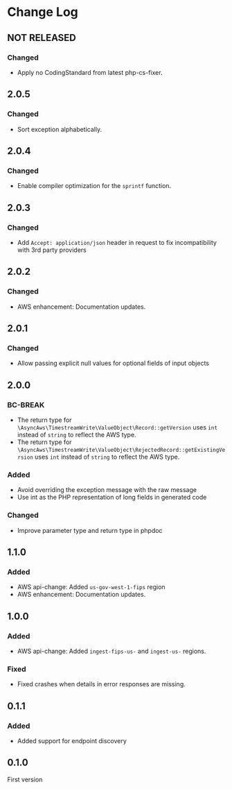 # Change Log

## NOT RELEASED

### Changed

- Apply no CodingStandard from latest php-cs-fixer.

## 2.0.5

### Changed

- Sort exception alphabetically.

## 2.0.4

### Changed

- Enable compiler optimization for the `sprintf` function.

## 2.0.3

### Changed

- Add `Accept: application/json` header in request to fix incompatibility with 3rd party providers

## 2.0.2

### Changed

- AWS enhancement: Documentation updates.

## 2.0.1

### Changed

- Allow passing explicit null values for optional fields of input objects

## 2.0.0

### BC-BREAK

- The return type for `\AsyncAws\TimestreamWrite\ValueObject\Record::getVersion` uses `int` instead of `string` to reflect the AWS type.
- The return type for `\AsyncAws\TimestreamWrite\ValueObject\RejectedRecord::getExistingVersion` uses `int` instead of `string` to reflect the AWS type.

### Added

- Avoid overriding the exception message with the raw message
- Use int as the PHP representation of long fields in generated code

### Changed

- Improve parameter type and return type in phpdoc

## 1.1.0

### Added

- AWS api-change: Added `us-gov-west-1-fips` region
- AWS enhancement: Documentation updates.

## 1.0.0

### Added

- AWS api-change: Added `ingest-fips-us-` and `ingest-us-` regions.

### Fixed

- Fixed crashes when details in error responses are missing.

## 0.1.1

### Added

- Added support for endpoint discovery

## 0.1.0

First version
